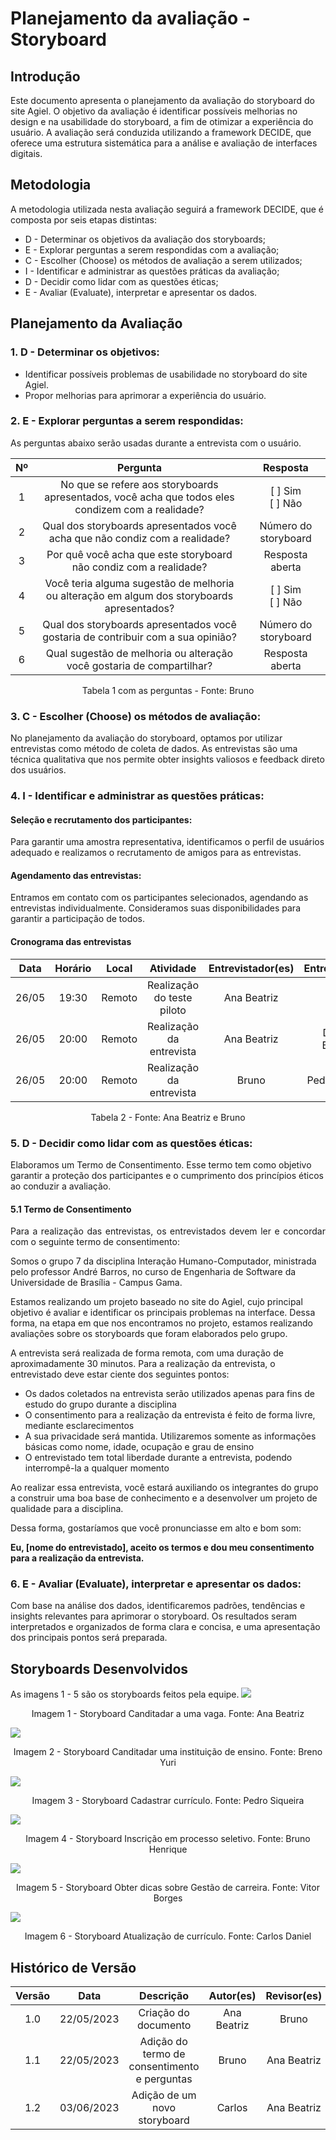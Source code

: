 # Planejamento da avaliação - Storyboard

## Introdução
Este documento apresenta o planejamento da avaliação do storyboard do site Agiel. O objetivo da avaliação é identificar possíveis melhorias no design e na usabilidade do storyboard, a fim de otimizar a experiência do usuário. A avaliação será conduzida utilizando a framework DECIDE, que oferece uma estrutura sistemática para a análise e avaliação de interfaces digitais.

## Metodologia
A metodologia utilizada nesta avaliação seguirá a framework DECIDE, que é composta por seis etapas distintas:

- D - Determinar os objetivos da avaliação dos storyboards;
- E - Explorar perguntas a serem respondidas com a avaliação;
- C - Escolher (Choose) os métodos de avaliação a serem utilizados;
- I - Identificar e administrar as questões práticas da avaliação;
- D - Decidir como lidar com as questões éticas;
- E - Avaliar (Evaluate), interpretar e apresentar os dados.

## Planejamento da Avaliação

### 1. D - Determinar os objetivos:
 - Identificar possíveis problemas de usabilidade no storyboard do site Agiel.
 - Propor melhorias para aprimorar a experiência do usuário.

### 2. E - Explorar perguntas a serem respondidas:

As perguntas abaixo serão usadas durante a entrevista com o usuário.

| Nº |                                             Pergunta                                              |        Resposta         |
|:--:|:-------------------------------------------------------------------------------------------------:|:-----------------------:|
| 1  | No que se refere aos storyboards apresentados, você acha que todos eles condizem com a realidade? |   [ ] Sim<br>[ ] Não    |
| 2  |            Qual dos storyboards apresentados você acha que não condiz com a realidade?            |  Número do storyboard   |
| 3  |                 Por quê você acha que este storyboard não condiz com a realidade?                 |     Resposta aberta     |
| 4  |    Você teria alguma sugestão de melhoria ou alteração em algum dos storyboards apresentados?     | [ ] Sim <br>[ ] Não<br> |
| 5  |         Qual dos storyboards apresentados você gostaria de contribuir com a sua opinião?          |  Número do storyboard   |
| 6  |               Qual sugestão de melhoria ou alteração você gostaria de compartilhar?               |     Resposta aberta     |

<figcaption align="center">Tabela 1 com as perguntas - Fonte: Bruno</figcaption>

### 3. C - Escolher (Choose) os métodos de avaliação:
No planejamento da avaliação do storyboard, optamos por utilizar entrevistas como método de coleta de dados. As entrevistas são uma técnica qualitativa que nos permite obter insights valiosos e feedback direto dos usuários.

### 4. I - Identificar e administrar as questões práticas:

#### Seleção e recrutamento dos participantes: 
Para garantir uma amostra representativa, identificamos o perfil de usuários adequado e realizamos o recrutamento de amigos para as entrevistas.

#### Agendamento das entrevistas: 
Entramos em contato com os participantes selecionados, agendando as entrevistas individualmente. Consideramos suas disponibilidades para garantir a participação de todos.

#### Cronograma das entrevistas

| Data  | Horário | Local  |         Atividade          | Entrevistador(es) | Entrevistado(s)  |
|:-----:|:-------:|:------:|:--------------------------:|:-----------------:|:----------------:|
| 26/05 |  19:30  | Remoto | Realização do teste piloto |    Ana Beatriz    |      Bruno       |
| 26/05 |  20:00  | Remoto |  Realização da entrevista  |    Ana Beatriz    | Danielle Barbosa |
| 26/05 |  20:00  | Remoto |  Realização da entrevista  |       Bruno       |  Pedro Siqueira  |
<figcaption align="center">Tabela 2 - Fonte: Ana Beatriz e Bruno</figcaption>

### 5. D - Decidir como lidar com as questões éticas:
Elaboramos um Termo de Consentimento. Esse termo tem como objetivo garantir a proteção dos participantes e o cumprimento dos princípios éticos ao conduzir a avaliação.

#### 5.1 Termo de Consentimento

<p align="justify">
Para a realização das entrevistas, os entrevistados devem ler e concordar com o seguinte termo de consentimento:

Somos o grupo 7 da disciplina Interação Humano-Computador, ministrada pelo professor André Barros, no curso de Engenharia de Software da Universidade de Brasília - Campus Gama.

Estamos realizando um projeto baseado no site do Agiel, cujo principal objetivo é avaliar e identificar os principais problemas na interface. Dessa forma, na etapa em que nos encontramos no projeto, estamos realizando avaliações sobre os storyboards que foram elaborados pelo grupo.

A entrevista será realizada de forma remota, com uma duração de aproximadamente 30 minutos. Para a realização da entrevista, o entrevistado deve estar ciente dos seguintes pontos:

<ul>
  <li>Os dados coletados na entrevista serão utilizados apenas para fins de estudo do grupo durante a disciplina</li>
  <li>O consentimento para a realização da entrevista é feito de forma livre, mediante esclarecimentos</li>
  <li>A sua privacidade será mantida. Utilizaremos somente as informações básicas como nome, idade, ocupação e grau de ensino</li>
  <li>O entrevistado tem total liberdade durante a entrevista, podendo interrompê-la a qualquer momento</li>
</ul>

Ao realizar essa entrevista, você estará auxiliando os integrantes do grupo a construir uma boa base de conhecimento e a desenvolver um projeto de qualidade para a disciplina.

Dessa forma, gostaríamos que você pronunciasse em alto e bom som:
</p>
<b>Eu, [nome do entrevistado], aceito os termos e dou meu consentimento para a realização da entrevista.</b>

### 6. E - Avaliar (Evaluate), interpretar e apresentar os dados:

Com base na análise dos dados, identificaremos padrões, tendências e insights relevantes para aprimorar o storyboard. Os resultados seram interpretados e organizados de forma clara e concisa, e uma apresentação dos principais pontos será preparada.

## Storyboards Desenvolvidos
As imagens 1 - 5 são os storyboards feitos pela equipe.
![](./img/storyboard-1.jpg)
<figcaption align="center">Imagem 1 - Storyboard Canditadar a uma vaga. Fonte: Ana Beatriz</figcaption>

![](../../assets/storyboard_cadastroinstituicao.jpeg)
<figcaption align="center">Imagem 2 - Storyboard Canditadar uma instituição de ensino. Fonte: Breno Yuri</figcaption>

![](./img/storyboard-3.jpg)
<figcaption align="center">Imagem 3 - Storyboard Cadastrar currículo. Fonte: Pedro Siqueira</figcaption>

![](./img/storyboard-2.png)
<figcaption align="center">Imagem 4 - Storyboard Inscrição em processo seletivo. Fonte: Bruno Henrique</figcaption>

![](../../assets/storyboard_gestao_carreira.jpeg)
<figcaption align="center">Imagem 5 - Storyboard Obter dicas sobre Gestão de carreira. Fonte: Vitor Borges</figcaption>

![](./img/storyboard-4.jpeg)
<figcaption align="center">Imagem 6 - Storyboard Atualização de currículo. Fonte: Carlos Daniel</figcaption>

## Histórico de Versão

| Versão |    Data    |                  Descrição                   |  Autor(es)  | Revisor(es) |
|:------:|:----------:|:--------------------------------------------:|:-----------:|:-----------:|
|  1.0   | 22/05/2023 |             Criação do documento             | Ana Beatriz |    Bruno    |
|  1.1   | 22/05/2023 | Adição do termo de consentimento e perguntas |    Bruno    | Ana Beatriz |
|  1.2   | 03/06/2023 | Adição de um novo storyboard |    Carlos   | Ana Beatriz |
